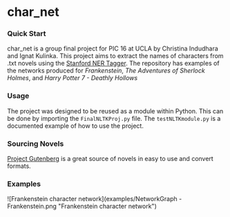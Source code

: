 # char_net

### Quick Start

char_net is a group final project for PIC 16 at UCLA by Christina Indudhara and Ignat Kulinka.
This project aims to extract the names of characters from .txt novels
 using the [Stanford NER Tagger](https://nlp.stanford.edu/software/CRF-NER.html).
 The repository has examples of the networks produced for _Frankenstein_, 
 _The Adventures of Sherlock Holmes_, and _Harry Potter 7 - Deathly Hollows_
 
### Usage

The project was designed to be reused as a module within Python. This can be 
done by importing the `FinalNLTKProj.py` file. The `testNLTKmodule.py` is 
a documented example of how to use the project.

### Sourcing Novels

[Project Gutenberg](http://www.gutenberg.org/) is a great source of novels in
easy to use and convert formats.

### Examples

![Frankenstein character network](examples/NetworkGraph - Frankenstein.png "Frankenstein character network")